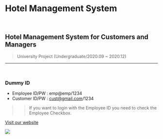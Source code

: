 # Hotel Management System
<br>

## Hotel Management System for Customers and Managers
> University Project (Undergraduate/2020.09 ~ 2020.12)
-----
<br>

### Dummy ID
* Employee ID/PW : emp@emp/1234
* Customer ID/PW : cust@gmail.com/1234

>> If you want to login with the Employee ID you need to check the Employee Checkbox.

[Visit our website](https://hotel-management-system569.herokuapp.com/)

[![](public/images/webpage.png)](https://hotel-management-system569.herokuapp.com/)

